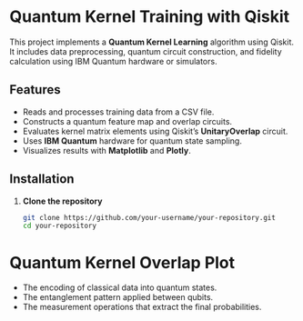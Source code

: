 # Quantum Kernel Training with Qiskit

This project implements a **Quantum Kernel Learning** algorithm using Qiskit. It includes data preprocessing, quantum circuit construction, and fidelity calculation using IBM Quantum hardware or simulators.

## **Features**
- Reads and processes training data from a CSV file.
- Constructs a quantum feature map and overlap circuits.
- Evaluates kernel matrix elements using Qiskit’s **UnitaryOverlap** circuit.
- Uses **IBM Quantum** hardware for quantum state sampling.
- Visualizes results with **Matplotlib** and **Plotly**.

## **Installation**
1. **Clone the repository**
   ```bash
   git clone https://github.com/your-username/your-repository.git
   cd your-repository
# Quantum Kernel Overlap Plot
- The encoding of classical data into quantum states.
- The entanglement pattern applied between qubits.
- The measurement operations that extract the final probabilities.
